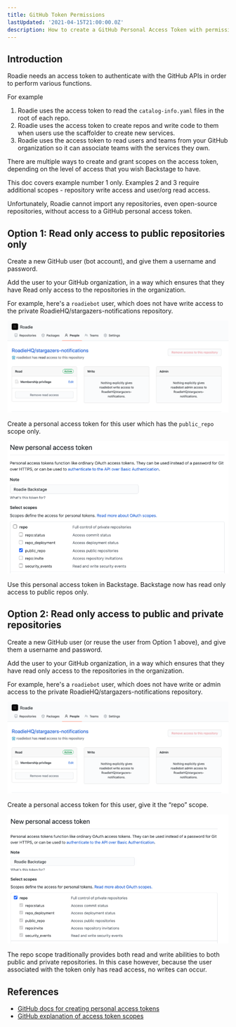 ```yaml
---
title: GitHub Token Permissions
lastUpdated: '2021-04-15T21:00:00.0Z'
description: How to create a GitHub Personal Access Token with permissions for use in Backstage.
---
```


## Introduction

Roadie needs an access token to authenticate with the GitHub APIs in order to perform various functions.

For example

1. Roadie uses the access token to read the `catalog-info.yaml` files in the root of each repo.
1. Roadie uses the access token to create repos and write code to them when users use the scaffolder to create new services.
1. Roadie uses the access token to read users and teams from your GitHub organization so it can associate teams with the services they own.

There are multiple ways to create and grant scopes on the access token, depending on the level of access that you wish Backstage to have.

This doc covers example number 1 only. Examples 2 and 3 require additional scopes - repository write access and user/org read access.

Unfortunately, Roadie cannot import any repositories, even open-source repositories, without access to a GitHub personal access token.

## Option 1: Read only access to public repositories only

Create a new GitHub user (bot account), and give them a username and password.

Add the user to your GitHub organization, in a way which ensures that they have Read only access to the repositories in the organization.

For example, here's a `roadiebot` user, which does not have write access to the private RoadieHQ/stargazers-notifications repository.

![GitHub screen showing that the roadiebot user has read access to only one repo](./roadiebot-no-write-access.png)

Create a personal access token for this user which has the `public_repo` scope only.

![GitHub screen with the public_repo scope checkbox checked and all other checkboxes unchecked](./public-repos-only.png)

Use this personal access token in Backstage. Backstage now has read only access to public repos only.

## Option 2: Read only access to public and private repositories

Create a new GitHub user (or reuse the user from Option 1 above), and give them a username and password.

Add the user to your GitHub organization, in a way which ensures that they have read only access to the repositories in the organization.

For example, here's a `roadiebot` user, which does not have write or admin access to the private RoadieHQ/stargazers-notifications repository.

![GitHub screen showing that the roadiebot user has read access to only one repo](./roadiebot-no-write-access.png)

Create a personal access token for this user, give it the “repo” scope.

![GitHub screen with the repo scope checkbox checked and all other checkboxes unchecked](./repo-scope.png)

The repo scope traditionally provides both read and write abilities to both public and private repositories. In this case however, because the user associated with the token only has read access, no writes can occur.

## References

- [GitHub docs for creating personal access tokens](https://docs.github.com/en/github/authenticating-to-github/creating-a-personal-access-token)
- [GitHub explanation of access token scopes](https://docs.github.com/en/developers/apps/scopes-for-oauth-apps)
